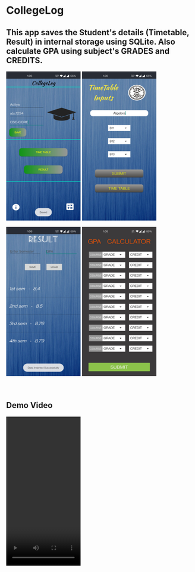 # CollegeLog

## This app saves the Student's details (Timetable, Result) in internal storage using SQLite. Also calculate GPA using subject's GRADES and CREDITS.  

<img src="https://github.com/AdityaKanikdaley/CollegeLog/blob/master/CL_1.jpg" width="200" height="400" />    <img src="https://github.com/AdityaKanikdaley/CollegeLog/blob/master/CL_2.jpg" width="200" height="400" />

<img src="https://github.com/AdityaKanikdaley/CollegeLog/blob/master/CL_3.jpg" width="200" height="400" />    <img src="https://github.com/AdityaKanikdaley/CollegeLog/blob/master/CL_4.jpg" width="200" height="400" /> <br><br><br>

## Demo Video

<video src="https://user-images.githubusercontent.com/66813313/123538817-31f07900-d754-11eb-85d9-56eb185cb941.mp4" type="video/mp4" width="200" height="400">  
  
  
<video src="https://user-images.githubusercontent.com/66813313/123538817-31f07900-d754-11eb-85d9-56eb185cb941.mp4" type="video/mp4" width="200" height="400">  
